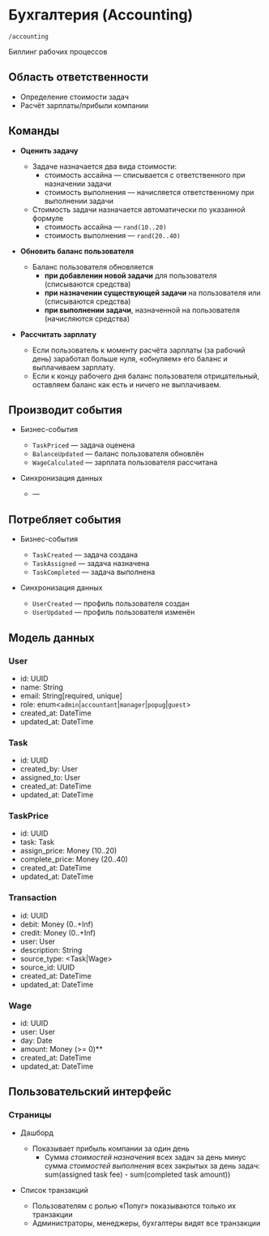 # Бухгалтерия (Accounting)

`/accounting`

Биллинг рабочих процессов

## Область ответственности

- Определение стоимости задач
- Расчёт зарплаты/прибыли компании

## Команды

- **Оценить задачу**
  - Задаче назначается два вида стоимости:
    - стоимость ассайна — списывается с ответственного при назначении задачи
    - стоимость выполнения — начисляется ответственному при выполнении задачи
  - Стоимость задачи назначается автоматически по указанной формуле
    - стоимость ассайна — `rand(10..20)`
    - стоимость выполнения — `rand(20..40)`

- **Обновить баланс пользователя**
  - Баланс пользователя обновляется
    - **при добавлении новой задачи** для пользователя (списываются средства)
    - **при назначении существующей задачи** на пользователя или (списываются средства)
    - **при выполнении задачи**, назначенной на пользователя (начисляются средства)

- **Рассчитать зарплату**
  - Если пользователь к моменту расчёта зарплаты (за рабочий день) заработал больше нуля, «обнуляем» его баланс и выплачиваем зарплату. 
  - Если к концу рабочего дня баланс пользователя отрицательный, оставляем баланс как есть и ничего не выплачиваем.

## Производит события

  - Бизнес-события
    - `TaskPriced` — задача оценена
    - `BalanceUpdated` — баланс пользователя обновлён
    - `WageCalculated` — зарплата пользователя рассчитана

  - Синхронизация данных    
    - —

## Потребляет события

  - Бизнес-события
    - `TaskCreated` — задача создана
    - `TaskAssigned` — задача назначена
    - `TaskCompleted` — задача выполнена

  - Синхронизация данных
    - `UserCreated` — профиль пользователя создан
    - `UserUpdated` — профиль пользователя изменён    

## Модель данных

### User

- id: UUID
- name: String
- email: String[required, unique]
- role: enum\<`admin`|`accountant`|`manager`|`popug`|`guest`>
- created\_at: DateTime
- updated\_at: DateTime

### Task 

- id: UUID
- created\_by: User
- assigned\_to: User
- created\_at: DateTime
- updated\_at: DateTime

### TaskPrice

- id: UUID
- task: Task
- assign\_price: Money (10..20)
- complete\_price: Money (20..40)
- created\_at: DateTime
- updated\_at: DateTime

### Transaction

- id: UUID
- debit: Money (0..+Inf)
- credit: Money (0..+Inf)
- user: User
- description: String
- source_type: \<Task|Wage>
- source_id: UUID
- created\_at: DateTime
- updated\_at: DateTime

### Wage

- id: UUID
- user: User
- day: Date
- amount: Money (>= 0)**
- created\_at: DateTime
- updated\_at: DateTime

## Пользовательский интерфейс

### Страницы

- Дашборд
  - Показывает прибыль компании за один день
    - Сумма _стоимостей назначения_ всех задач за день минус сумма _стоимостей выполнения_ всех закрытых за день задач: \
      sum(assigned task fee) - sum(completed task amount))

- Список транзакций
  - Пользователям с ролью «Попуг» показываются только их транзакции
  - Администраторы, менеджеры, бухгалтеры видят все транзакции

